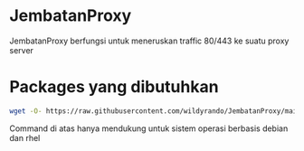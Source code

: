 # JembatanProxy
JembatanProxy berfungsi untuk meneruskan traffic 80/443 ke suatu proxy server

# Packages yang dibutuhkan
```bash
wget -O- https://raw.githubusercontent.com/wildyrando/JembatanProxy/main/req.sh | bash
```
Command di atas hanya mendukung untuk sistem operasi berbasis debian dan rhel

